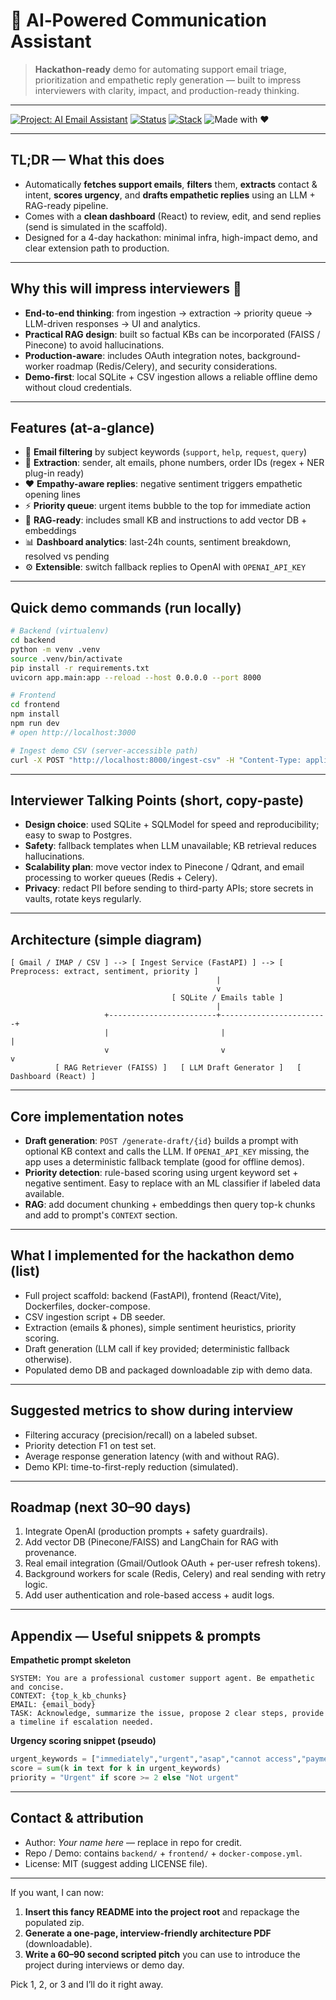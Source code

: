 # 🚀 AI‑Powered Communication Assistant

> **Hackathon-ready** demo for automating support email triage, prioritization and empathetic reply generation — built to impress interviewers with clarity, impact, and production-ready thinking.

---

[![Project: AI Email Assistant](https://img.shields.io/badge/project-AI--Email--Assistant-blue)](#)
[![Status](https://img.shields.io/badge/status-demo%20ready-green)](#)
[![Stack](https://img.shields.io/badge/stack-FastAPI%20%7C%20React%20%7C%20SQLite-yellow)](#)
![Made with ❤️](https://img.shields.io/badge/made_with-%E2%9D%A4-red)

---

## TL;DR — What this does
- Automatically **fetches support emails**, **filters** them, **extracts** contact & intent, **scores urgency**, and **drafts empathetic replies** using an LLM + RAG-ready pipeline.  
- Comes with a **clean dashboard** (React) to review, edit, and send replies (send is simulated in the scaffold).  
- Designed for a 4-day hackathon: minimal infra, high-impact demo, and clear extension path to production.

---

## Why this will impress interviewers 🎯
- **End-to-end thinking**: from ingestion → extraction → priority queue → LLM-driven responses → UI and analytics.  
- **Practical RAG design**: built so factual KBs can be incorporated (FAISS / Pinecone) to avoid hallucinations.  
- **Production-aware**: includes OAuth integration notes, background-worker roadmap (Redis/Celery), and security considerations.  
- **Demo-first**: local SQLite + CSV ingestion allows a reliable offline demo without cloud credentials.

---

## Features (at-a-glance)
- 🔎 **Email filtering** by subject keywords (`support`, `help`, `request`, `query`)  
- 🧾 **Extraction**: sender, alt emails, phone numbers, order IDs (regex + NER plug-in ready)  
- ❤️ **Empathy-aware replies**: negative sentiment triggers empathetic opening lines  
- ⚡ **Priority queue**: urgent items bubble to the top for immediate action  
- 🧠 **RAG-ready**: includes small KB and instructions to add vector DB + embeddings  
- 📊 **Dashboard analytics**: last-24h counts, sentiment breakdown, resolved vs pending  
- ⚙️ **Extensible**: switch fallback replies to OpenAI with `OPENAI_API_KEY`

---

## Quick demo commands (run locally)
```bash
# Backend (virtualenv)
cd backend
python -m venv .venv
source .venv/bin/activate
pip install -r requirements.txt
uvicorn app.main:app --reload --host 0.0.0.0 --port 8000

# Frontend
cd frontend
npm install
npm run dev
# open http://localhost:3000

# Ingest demo CSV (server-accessible path)
curl -X POST "http://localhost:8000/ingest-csv" -H "Content-Type: application/json" -d '{"path":"/mnt/data/68b1acd44f393_Sample_Support_Emails_Dataset.csv"}'
```

---

## Interviewer Talking Points (short, copy-paste)
- **Design choice**: used SQLite + SQLModel for speed and reproducibility; easy to swap to Postgres.  
- **Safety**: fallback templates when LLM unavailable; KB retrieval reduces hallucinations.  
- **Scalability plan**: move vector index to Pinecone / Qdrant, and email processing to worker queues (Redis + Celery).  
- **Privacy**: redact PII before sending to third-party APIs; store secrets in vaults, rotate keys regularly.

---

## Architecture (simple diagram)
```
[ Gmail / IMAP / CSV ] --> [ Ingest Service (FastAPI) ] --> [ Preprocess: extract, sentiment, priority ]
                                              |
                                              v
                                    [ SQLite / Emails table ]
                                              |
                     +------------------------+------------------------+
                     |                         |                        |
                     v                         v                        v
          [ RAG Retriever (FAISS) ]   [ LLM Draft Generator ]   [ Dashboard (React) ]
```

---

## Core implementation notes
- **Draft generation**: `POST /generate-draft/{id}` builds a prompt with optional KB context and calls the LLM. If `OPENAI_API_KEY` missing, the app uses a deterministic fallback template (good for offline demos).  
- **Priority detection**: rule-based scoring using urgent keyword set + negative sentiment. Easy to replace with an ML classifier if labeled data available.  
- **RAG**: add document chunking + embeddings then query top-k chunks and add to prompt's `CONTEXT` section.

---

## What I implemented for the hackathon demo (list)
- Full project scaffold: backend (FastAPI), frontend (React/Vite), Dockerfiles, docker-compose.  
- CSV ingestion script + DB seeder.  
- Extraction (emails & phones), simple sentiment heuristics, priority scoring.  
- Draft generation (LLM call if key provided; deterministic fallback otherwise).  
- Populated demo DB and packaged downloadable zip with demo data.

---

## Suggested metrics to show during interview
- Filtering accuracy (precision/recall) on a labeled subset.  
- Priority detection F1 on test set.  
- Average response generation latency (with and without RAG).  
- Demo KPI: time-to-first-reply reduction (simulated).

---

## Roadmap (next 30–90 days)
1. Integrate OpenAI (production prompts + safety guardrails).  
2. Add vector DB (Pinecone/FAISS) and LangChain for RAG with provenance.  
3. Real email integration (Gmail/Outlook OAuth + per-user refresh tokens).  
4. Background workers for scale (Redis, Celery) and real sending with retry logic.  
5. Add user authentication and role-based access + audit logs.

---

## Appendix — Useful snippets & prompts
**Empathetic prompt skeleton**
```
SYSTEM: You are a professional customer support agent. Be empathetic and concise.
CONTEXT: {top_k_kb_chunks}
EMAIL: {email_body}
TASK: Acknowledge, summarize the issue, propose 2 clear steps, provide a timeline if escalation needed.
```

**Urgency scoring snippet (pseudo)**
```python
urgent_keywords = ["immediately","urgent","asap","cannot access","payment failed","outage"]
score = sum(k in text for k in urgent_keywords)
priority = "Urgent" if score >= 2 else "Not urgent"
```

---

## Contact & attribution
- Author: *Your name here* — replace in repo for credit.  
- Repo / Demo: contains `backend/` + `frontend/` + `docker-compose.yml`.  
- License: MIT (suggest adding LICENSE file).

---

If you want, I can now:
1. **Insert this fancy README into the project root** and repackage the populated zip.  
2. **Generate a one-page, interview-friendly architecture PDF** (downloadable).  
3. **Write a 60–90 second scripted pitch** you can use to introduce the project during interviews or demo day.

Pick 1, 2, or 3 and I’ll do it right away.
